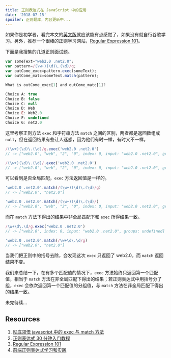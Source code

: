 ```yaml
---
title: 正则表达式在 JavaScript 中的应用
date: '2018-07-15'
spoiler: 正则题库，内容更新中...
---
```


如果你是初学者，看完本文的[英文版](/regular-expression-in-javascript)就应该能有点感觉了，如果没有就自行谷歌学习。另外，推荐一个很棒的正则学习网站，[Regular Expression 101](https://regex101.com/)。

下面是我搜集的几道正则面试题。

```js
var someText="web2.0 .net2.0";
var pattern=/(\w+)(\d)\.(\d)/g;
var outCome_exec=pattern.exec(someText);
var outCome_matc=someText.match(pattern);

What is outCome_exec[1] and outCome_matc[1]? 

Choice A: true 
Choice B: false 
Choice C: null 
Choice D: Web 
Choice E: Web2.0 
Choice F: undefined
Choice G: net2.0
```

这里考察正则方法 `exec` 和字符串方法 `match` 之间的区别，两者都是返回数组或 `null`，但在返回结果有些让人迷惑，因为他们有时一样，有时又不一样。

```js
/(\w+)(\d)\.(\d)/g.exec('web2.0 .net2.0')
// -> ["web2.0", "web", "2", "0", index: 0, input: "web2.0 .net2.0", groups: undefined]

/(\w+)(\d)\.(\d)/.exec('web2.0 .net2.0')
// -> ["web2.0", "web", "2", "0", index: 0, input: "web2.0 .net2.0", groups: undefined]
```

可以看到是否全局匹配，`exec` 方法返回值是一样的。

```js
'web2.0 .net2.0'.match(/(\w+)(\d)\.(\d)/g)
// -> ["web2.0", "net2.0"]

'web2.0 .net2.0'.match(/(\w+)(\d)\.(\d)/)
// -> ["web2.0", "web", "2", "0", index: 0, input: "web2.0 .net2.0", groups: undefined]
```

而在 `match` 方法下得出的结果中非全局匹配下和 `exec` 所得结果一致。

```js
/\w+\d\.\d/g.exec('web2.0 .net2.0')
// -> ["web2.0", index: 0, input: "web2.0 .net2.0", groups: undefined]

'web2.0 .net2.0'.match(/\w+\d\.\d/g)
// -> ["web2.0", "net2.0"]
```

当我们把正则中的括号去除，会发现这次 `exec` 只返回了 web2.0，而 `match` 返回结果不变。

我们来总结一下，在有多个匹配值的情况下，`exec` 方法始终只返回第一个匹配值，相当于 `match` 方法在非全局匹配下得出的结果；若正则表达式中用括号分了组，`exec` 会依次返回第一个匹配值的分组值，与 `match` 方法在非全局匹配下得出的结果一致。

未完待续...

## Resources
1. [彻底领悟 javascript 中的 exec 与 match 方法](https://www.cnblogs.com/xiehuiqi220/archive/2008/12/01/1327487.html)
2. [正则表达式 30 分钟入门教程](http://www.runoob.com/w3cnote/regular-expression-30-minutes-tutorial.html)
3. [Regular Expression 101](https://regex101.com/)
4. [前端正则表达式学习和实践](https://juejin.im/post/5c6d18e56fb9a04a0a5fc4bf)

